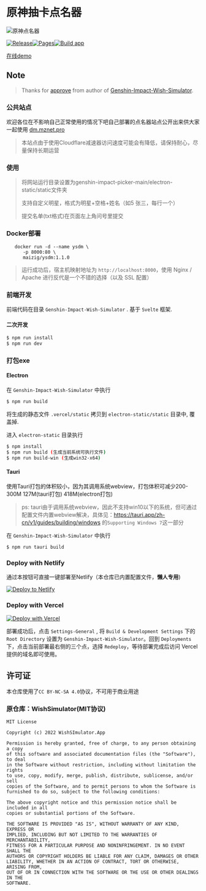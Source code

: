 # 原神抽卡点名器
![原神点名器](https://stats.deeptrain.net/repo/cyanial/genshin-impact-picker/?theme=light)

[![Release](https://github.com/cyanial/genshin-impact-picker/actions/workflows/release.yml/badge.svg)](https://github.com/cyanial/genshin-impact-picker/actions/workflows/release.yml)[![Pages](https://github.com/cyanial/genshin-impact-picker/actions/workflows/page.yml/badge.svg)](https://github.com/cyanial/genshin-impact-picker/actions/workflows/page.yml)[![Build app](https://github.com/cyanial/genshin-impact-picker/actions/workflows/app.yml/badge.svg)](https://github.com/cyanial/genshin-impact-picker/actions/workflows/app.yml)

[在线demo](https://picker.shawn404.top)

## Note

> Thanks for [approve](https://github.com/Mantan21/Genshin-Impact-Wish-Simulator/issues/95) from author of [Genshin-Impact-Wish-Simulator](https://github.com/Mantan21/Genshin-Impact-Wish-Simulator).
### 公共站点
欢迎各位在不影响自己正常使用的情况下吧自己部署的点名器站点公开出来供大家一起使用
[dm.mznet.pro](https://dm.mznet.pro)
>本站点由于使用Cloudflare减速器访问速度可能会有降低，请保持耐心，尽量保持长期运营
### 使用
>将网站运行目录设置为genshin-impact-picker-main/electron-static/static文件夹
>
>支持自定义明星，格式为明星+空格+姓名（如5 张三，每行一个）
>
>提交名单(txt格式)在页面左上角问号里提交

### Docker部署
```shell
   docker run -d --name ysdm \
      -p 8000:80 \
      maizig/ysdm:1.1.0
```
 > 运行成功后，宿主机映射地址为 `http://localhost:8000`，使用 Nginx / Apache 进行反代是一个不错的选择（以及 SSL 配置）

### 前端开发

前端代码在目录 `Genshin-Impact-Wish-Simulator` . 基于 `Svelte` 框架.

#### 二次开发

```bash
$ npm run install
$ npm run dev
```

### 打包exe

#### Electron

在 `Genshin-Impact-Wish-Simulator` 中执行

```bash
$ npm run build
```

将生成的静态文件 `.vercel/static` 拷贝到 `electron-static/static` 目录中, 覆盖掉.

进入 `electron-static` 目录执行

```bash
$ npm install
$ npm run build (生成当前系统可执行文件)
$ npm run build-win (生成win32-x64)
```

#### Tauri

使用Tauri打包的体积较小，因为其调用系统webview，打包体积可减少200-300M  127M(tauri打包)  418M(electron打包)

> ps: tauri由于调用系统webview，因此不支持win10以下的系统，但可通过配置文件内置webview解决，具体见：https://tauri.app/zh-cn/v1/guides/building/windows 的`Supporting Windows 7`这一部分

在 `Genshin-Impact-Wish-Simulator` 中执行

```bash
$ npm run tauri build
```

### Deploy with Netlify

通过本按钮可直接一键部署至Netlify（本仓库已内置配置文件，**懒人专用**)

[![Deploy to Netlify](https://www.netlify.com/img/deploy/button.svg)](https://app.netlify.com/start/deploy?repository=https://github.com/cyanial/genshin-impact-picker&base=Genshin-Impact-Wish-Simulator)


### Deploy with Vercel


[![Deploy with Vercel](https://vercel.com/button)](https://vercel.com/import/project?template=https://github.com/cyanial/genshin-impact-picker)

部署成功后，点击 `Settings-General` , 将 `Build & Development Settings` 下的`Root Directory` 设置为 `Genshin-Impact-Wish-Simulator`。回到 `Deployments` 下，点击当前部署最右侧的三个点，选择 `Redeploy`，等待部署完成后访问 Vercel 提供的域名即可使用。
## 许可证

本仓库使用了`CC BY-NC-SA 4.0`协议，不可用于商业用途

### 原仓库：WishSimulator(MIT协议)

```
MIT License

Copyright (c) 2022 WishSImulator.App

Permission is hereby granted, free of charge, to any person obtaining a copy
of this software and associated documentation files (the "Software"), to deal
in the Software without restriction, including without limitation the rights
to use, copy, modify, merge, publish, distribute, sublicense, and/or sell
copies of the Software, and to permit persons to whom the Software is
furnished to do so, subject to the following conditions:

The above copyright notice and this permission notice shall be included in all
copies or substantial portions of the Software.

THE SOFTWARE IS PROVIDED "AS IS", WITHOUT WARRANTY OF ANY KIND, EXPRESS OR
IMPLIED, INCLUDING BUT NOT LIMITED TO THE WARRANTIES OF MERCHANTABILITY,
FITNESS FOR A PARTICULAR PURPOSE AND NONINFRINGEMENT. IN NO EVENT SHALL THE
AUTHORS OR COPYRIGHT HOLDERS BE LIABLE FOR ANY CLAIM, DAMAGES OR OTHER
LIABILITY, WHETHER IN AN ACTION OF CONTRACT, TORT OR OTHERWISE, ARISING FROM,
OUT OF OR IN CONNECTION WITH THE SOFTWARE OR THE USE OR OTHER DEALINGS IN THE
SOFTWARE.
```
